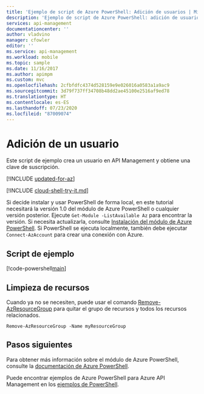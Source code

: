 ```yaml
---
title: 'Ejemplo de script de Azure PowerShell: Adición de usuarios | Microsoft Docs'
description: 'Ejemplo de script de Azure PowerShell: adición de usuarios'
services: api-management
documentationcenter: ''
author: vladvino
manager: cfowler
editor: ''
ms.service: api-management
ms.workload: mobile
ms.topic: sample
ms.date: 11/16/2017
ms.author: apimpm
ms.custom: mvc
ms.openlocfilehash: 2cfbfdfc4374d528159e9e026016a0583a1a9ac9
ms.sourcegitcommit: 3d79f737ff34708b48dd2ae45100e2516af9ed78
ms.translationtype: HT
ms.contentlocale: es-ES
ms.lasthandoff: 07/23/2020
ms.locfileid: "87009074"
---
```

# <a name="add-a-user"></a>Adición de un usuario

Este script de ejemplo crea un usuario en API Management y obtiene una clave de suscripción.

[!INCLUDE [updated-for-az](../../../includes/updated-for-az.md)]

[!INCLUDE [cloud-shell-try-it.md](../../../includes/cloud-shell-try-it.md)]

Si decide instalar y usar PowerShell de forma local, en este tutorial necesitará la versión 1.0 del módulo de Azure PowerShell o cualquier versión posterior. Ejecute `Get-Module -ListAvailable Az` para encontrar la versión. Si necesita actualizarla, consulte [Instalación del módulo de Azure PowerShell](/powershell/azure/install-Az-ps). Si PowerShell se ejecuta localmente, también debe ejecutar `Connect-AzAccount` para crear una conexión con Azure.

## <a name="sample-script"></a>Script de ejemplo

[!code-powershell[main](../../../powershell_scripts/api-management/add-user-and-get-subscription-key/add_a_user_and_get_a_subscriptionKey.ps1 "Add a user")]

## <a name="clean-up-resources"></a>Limpieza de recursos

Cuando ya no se necesiten, puede usar el comando [Remove-AzResourceGroup](/powershell/module/az.resources/remove-azresourcegroup) para quitar el grupo de recursos y todos los recursos relacionados.

```azurepowershell-interactive
Remove-AzResourceGroup -Name myResourceGroup
```

## <a name="next-steps"></a>Pasos siguientes

Para obtener más información sobre el módulo de Azure PowerShell, consulte la [documentación de Azure PowerShell](/powershell/azure/).

Puede encontrar ejemplos de Azure PowerShell para Azure API Management en los [ejemplos de PowerShell](../powershell-samples.md).
